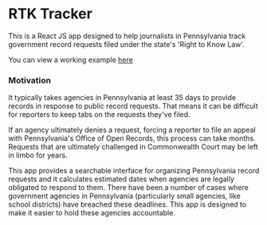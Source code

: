 # RTK Tracker

This is a React JS app designed to help journalists in Pennsylvania track government record requests filed under the state's 'Right to Know Law'.

You can view a working example [here](https://rtk-tracker.herokuapp.com/)

### Motivation

It typically takes agencies in Pennsylvania at least 35 days to provide records in response to public record requests. That means it can be difficult for reporters to keep tabs on the requests they've filed. 

If an agency ultimately denies a request, forcing a reporter to file an appeal with Pennsylvania's Office of Open Records, this process can take months. Requests that are ultimately challenged in Commonwealth Court may be left in limbo for years.

This app provides a searchable interface for organizing Pennsylvania record requests and it calculates estimated dates when agencies are legally obligated to respond to them. There have been a number of cases where government agencies in Pennsylvania (particularly small agencies, like school districts) have breached these deadlines. This app is designed to make it easier to hold these agencies accountable.
